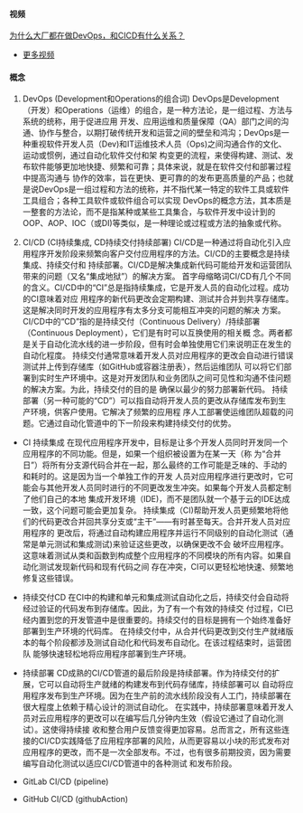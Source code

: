 <!--
 * @Date: 2022-10-20
 * @Author: 马晓川 724503670@qq.com
 * @LastEditors: 马晓川 724503670@qq.com
 * @LastEditTime: 2022-10-20
 * @Description: 
-->
#### 视频
[为什么大厂都在做DevOps，和CICD有什么关系？](https://www.bilibili.com/video/BV1Wd4y137GV/?spm_id_from=333.999.0.0)

* [更多视频](https://space.bilibili.com/359351574/video?tid=0&page=1&keyword=&order=pubdate)

#### 概念
1. DevOps (Development和Operations的组合词)
DevOps是Development（开发）和Operations（运维）的组合，是一种方法论，是一组过程、方法与系统的统称，用于促进应用 开发、应用运维和质量保障（QA）部门之间的沟通、协作与整合，以期打破传统开发和运营之间的壁垒和鸿沟；DevOps是一种重视软件开发人员（Dev)和IT运维技术人员（Ops)之间沟通合作的文化、运动或惯例，通过自动化软件交付和架 构变更的流程，来使得构建、测试、发布软件能够更加地快捷、频繁和可靠；具体来说，就是在软件交付和部署过程中提高沟通与 协作的效率，旨在更快、更可靠的的发布更高质量的产品；也就是说DevOps是一组过程和方法的统称，并不指代某一特定的软件工具或软件工具组合；各种工具软件或软件组合可以实现 DevOps的概念方法，其本质是一整套的方法论，而不是指某种或某些工具集合，与软件开发中设计到的OOP、AOP、IOC（或DI)等类似，是一种理论或过程或方法的抽象或代称。


2. CI/CD (CI持续集成, CD持续交付持续部署)
CI/CD是一种通过将自动化引入应用程序开发阶段来频繁向客户交付应用程序的方法。CI/CD的主要概念是持续集成、持续交付和 持续部署。CI/CD是解决集成新代码可能给开发和运营团队带来的问题（又名“集成地狱”）的解决方案。 首字母缩略词CI/CD有几个不同的含义。CI/CD中的“CI”总是指持续集成，它是开发人员的自动化过程。成功的CI意味着对应 用程序的新代码更改会定期构建、测试并合并到共享存储库。这是解决同时开发的应用程序有太多分支可能相互冲突的问题的解决 方案。 CI/CD中的“CD”指的是持续交付（Continuous Delivery）/持续部署（Continuous Deployment），它们是有时可以互换使用的相关概 念。两者都是关于自动化流水线的进一步阶段，但有时会单独使用它们来说明正在发生的自动化程度。 持续交付通常意味着开发人员对应用程序的更改会自动进行错误测试并上传到存储库（如GitHub或容器注册表），然后运维团队 可以将它们部署到实时生产环境中。这是对开发团队和业务团队之间可见性和沟通不佳问题的解决方案。为此，持续交付的目的是 确保以最少的努力部署新代码。 持续部署（另一种可能的“CD”）可以指自动将开发人员的更改从存储库发布到生产环境，供客户使用。它解决了频繁的应用程 序人工部署使运维团队超载的问题。它通过自动化管道中的下一阶段来构建持续交付的优势。

* CI 持续集成
在现代应用程序开发中，目标是让多个开发人员同时开发同一个应用程序的不同功能。但是，如果一个组织被设置为在某一天（称 为“合并日”）将所有分支源代码合并在一起，那么最终的工作可能是乏味的、手动的和耗时的。这是因为当一个单独工作的开发 人员对应用程序进行更改时，它可能会与其他开发人员同时进行的不同更改发生冲突。如果每个开发人员都定制了他们自己的本地 集成开发环境（IDE)，而不是团队就一个基于云的IDE达成一致，这个问题可能会更加复杂。 持续集成（CI)帮助开发人员更频繁地将他们的代码更改合并回共享分支或“主干”——有时甚至每天。合并开发人员对应用程序的 更改后，将通过自动构建应用程序并运行不同级别的自动化测试（通常是单元测试和集成测试)来验证这些更改，以确保更改不会 破坏应用程序。这意味着测试从类和函数到构成整个应用程序的不同模块的所有内容。如果自动化测试发现新代码和现有代码之间 存在冲突，CI可以更轻松地快速、频繁地修复这些错误。 

* 持续交付CD 
在CI中的构建和单元和集成测试自动化之后，持续交付会自动将经过验证的代码发布到存储库。因此，为了有一个有效的持续交 付过程，CI已经内置到您的开发管道中是很重要的。持续交付的目标是拥有一个始终准备好部署到生产环境的代码库。 在持续交付中，从合并代码更改到交付生产就绪版本的每个阶段都涉及测试自动化和代码发布自动化。在该过程结束时，运营团队 能够快速轻松地将应用程序部署到生产环境。

* 持续部署
CD成熟的CI/CD管道的最后阶段是持续部署。作为持续交付的扩展，它可以自动将生产就绪的构建发布到代码存储库，持续部署可以 自动将应用程序发布到生产环境。因为在生产前的流水线阶段没有人工门，持续部署在很大程度上依赖于精心设计的测试自动化。 在实践中，持续部署意味着开发人员对云应用程序的更改可以在编写后几分钟内生效（假设它通过了自动化测试）。这使得持续接 收和整合用户反馈变得更加容易。总而言之，所有这些连接的CI/CD实践降低了应用程序部署的风险，从而更容易以小块的形式发布对应用程序的更改，而不是一次全部发布。不过，也有很多前期投资，因为需要编写自动化测试以适应CI/CD管道中的各种测试 和发布阶段。

* GitLab CI/CD (pipeline)

* GitHub CI/CD (githubAction)

